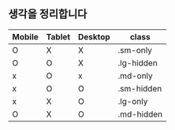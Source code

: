 ## 생각을 정리합니다

| Mobile | Tablet | Desktop | class      |
| ------ | ------ | ------- | ---------- |
| O      | X      | X       | .sm-only   |
| O      | O      | X       | .lg-hidden |
| x      | O      | x       | .md-only   |
| x      | O      | O       | .sm-hidden |
| x      | X      | O       | .lg-only   |
| O      | X      | O       | .md-hidden |
